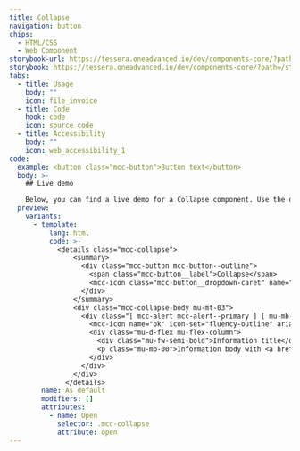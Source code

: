 ```yaml
---
title: Collapse
navigation: button
chips:
  - HTML/CSS
  - Web Component
storybook-url: https://tessera.oneadvanced.io/dev/components-core/?path=/docs/html-button--as-default
storybook: https://tessera.oneadvanced.io/dev/components-core/?path=/story/html-collapse--as-opened
tabs:
  - title: Usage
    body: ""
    icon: file_invoice
  - title: Code
    hook: code
    icon: source_code
  - title: Accessibility
    body: ""
    icon: web_accessibility_1
code:
  example: <button class="mcc-button">Button text</button>
  body: >-
    ## Live demo

    Below, you can find a live demo for a Collapse component. Use the drop-down menus and radio buttons to view the different Collapse Types and Variants.
  preview:
    variants:
      - template:
          lang: html
          code: >-
            <details class="mcc-collapse">
                <summary>
                  <div class="mcc-button mcc-button--outline">
                    <span class="mcc-button__label">Collapse</span>
                    <mcc-icon class="mcc-button__dropdown-caret" name="angle_down" aria-hidden="true"></mcc-icon>
                  </div>
                </summary>
                <div class="mcc-collapse-body mu-mt-03">
                  <div class="[ mcc-alert mcc-alert--primary ] [ mu-mb-00 ]" role="alert">
                    <mcc-icon name="ok" icon-set="fluency-outline" aria-hidden="true"></mcc-icon>
                    <div class="mu-d-flex mu-flex-column">
                      <div class="mu-fw-semi-bold">Information title</div>
                      <p class="mu-mb-00">Information body with <a href="#" class="alert-link">an example link</a>.</p>
                    </div>
                  </div>
                </div>
              </details>
        name: As default
        modifiers: []
        attributes:
          - name: Open
            selector: .mcc-collapse
            attribute: open
---
```

